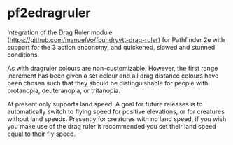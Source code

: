 # pf2edragruler

Integration of the Drag Ruler module (https://github.com/manuelVo/foundryvtt-drag-ruler) for Pathfinder 2e with support for the 3 action enconomy, and quickened, slowed and stunned conditions.

As with dragruler colours are non-customizable. However, the first range increment has been given a set colour and all drag distance colours have been chosen such that they should be distinguishable for people with protanopia, deuteranopia, or tritanopia.

At present only supports land speed. A goal for future releases is to automatically switch to flying speed for positive elevations, or for creatures without land speeds. Presently for creatures with no land speed, if you wish you make use of the drag ruler it recommended you set their land speed equal to their fly speed. 
